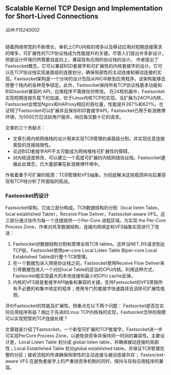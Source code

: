## Scalable Kernel TCP Design and Implementation for Short-Lived Connections

###### 白帅 P15240002

随着网络带宽的不断增长、单机上CPU内核的增多以及移动应用对短期连接需求的增多，可扩展性的TCP协议栈成为性能提升的关键。尽管人们提出许多新设计，但是设计环境仍然需要自底向上，兼容现有应用的协议栈的设计。
作者提出了Fastsocket概念，它可以兼容BSD套接字和可扩展性的内核套接字的设计。它可以在TCP协议栈实现桌面级的连接划分，确保局部性的主动连接和被动连接的实现。Fastsocket架构是一个分块的设计包括从NIC中断到应用程序，该架构能够去除整个栈内的各种竞争锁定。此外，Fastsocket保持所有TCP协议栈基本功能和BSDsocket兼容的 API，应用程序不需做任何修改。
在24核机器中，Fastsocket实现短期连接负载下的加速，优于Linux内核TCP的实现。当扩展为24CPU内核，Fastsocket会增加Nginx和HAProxy相应的吞吐量，性能提升267%和621%。也证明了Fastsocket可以扩展并且保存BSD套接字API。Fastsocket已用于新浪微博环境，为5000万日活跃用户服务，响应每天数十亿的请求。

文章的三个贡献点：
* 文章引用内核网络栈的设计用来实现TCB管理的桌面级分割，并实现任意连接类型的连接局限性。
* 论述BSD套接字API不太可能成为网络堆栈可扩展性的障碍。
* 对内核适度修改，可以建立一个高度可扩展的内核网络协议栈。Fastsocket遵循此此理念，已大量部署在新浪微博环境中。


作者着重于可扩展的瓶颈：TCB管理和VFS抽象。为彻底解决这些瓶颈并向后兼容现有TCP栈分析了所面临的挑战。

### Fastsocket的设计
Fastsocket架构，它由三部分构成。TCB数据结构的分割（local listen Table，local established Table），Receive Flow Deliver，Fastsocket-aware VFS。这三部分通过协作为每一个连接提供一个Per-Core 进程区域。为实现 the Per-Core Process Zone，作者对共享数据结构，连接内核绑定和VFS抽象实现进行了改进：
1. Fastsocket对数据结构分割和管理全局TCB tables。这样当NET_RX请求到达TCP层，Fastsocket使用per-core Local Listen Table 和per-core Local Established Table进行整个TCB管理。
2. 在一个数据包进入网络协议栈之前，Fastsocket使用Receive Flow Deliver来引导数据包进入一个对应local Table的适当的CPU内核。利用这种方式，Fastsocket能实现最大的本地连接和最小的CPU cache反弹。
3. 内核的VFS层是套接字API抽象和兼容的关键。支持Fastsocket的VFS旁路所有不必要的和集中锁定的程序；使用专门的套接字快速路径去消除可扩展性瓶颈。

评价Fastsocket的性能及扩展性，侧重点在以下两个问题：
Fastsocket是否在实际应用程序有益？相比于先进的Linux TCP内核栈的实现，Fastsocket怎样的规模可以实现短暂的TCP连接处理？

文章就是介绍了Fastsocket，一个新型可扩展的TCP套接字。Fastsocket进一步可实现PerCore Process Zone，以避免锁竞争并保持同一时间的兼容性。主要设计是，Local Listen Table 划分成 global listen table，并确保被动连接的局部性；Local Established Table 划分global established table，并保证TCB管理完整的分区；接收流程的传递确保局限性的主动连接与被动连接共存； Fastsocket-aware VFS 在避免套接字上的严重锁竞争机制的同时，保持与现有应用程序的兼容。
